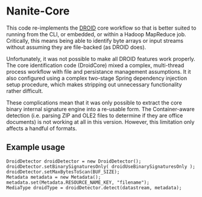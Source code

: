 Nanite-Core
=============

This code re-implements the [DROID](https://github.com/digital-preservation/droid) core workflow so that is better suited to running from the CLI, or embedded, or within a Hadoop MapReduce job. Critically, this means being able to identify byte arrays or input streams without assuming they are file-backed (as DROID does).

Unfortunately, it was not possible to make all DROID features work properly. The core identification code (DroidCore) mixed a complex, multi-thread process workflow with file and persistance management assumptions. It it also configured using a complex two-stage Spring dependency injection setup procedure, which makes stripping out unnecessary functionality rather difficult.

These complications mean that it was only possible to extract the core binary internal signature engine into a re-usable form. The Container-aware detection (i.e. parsing ZIP and OLE2 files to determine if they are office documents) is not working at all in this version. However, this limitation only affects a handful of formats.

Example usage
-------------

    DroidDetector droidDetector = new DroidDetector();
    droidDetector.setBinarySignaturesOnly( droidUseBinarySignaturesOnly );
    droidDetector.setMaxBytesToScan(BUF_SIZE);
    Metadata metadata = new Metadata();
    metadata.set(Metadata.RESOURCE_NAME_KEY, "filename");
    MediaType droidType = droidDetector.detect(datastream, metadata);

